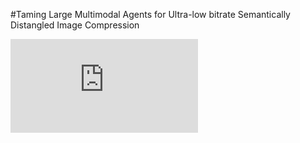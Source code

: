 #Taming Large Multimodal Agents for Ultra-low bitrate Semantically Distangled Image Compression

![](https://github.com/yang-xidian/SEDIC/blob/main/method.pdf)
